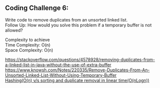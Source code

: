 ## Coding Challenge 6:
Write code to remove duplicates from an unsorted linked list.<br/>
Follow Up: How would you solve this problem if a temporary buffer is not allowed?

Complexity to achieve<br/>
Time Complexity: O(n)<br/>
Space Complexity: O(n)<br/>

https://stackoverflow.com/questions/4578928/removing-duplicates-from-a-linked-list-in-java-without-the-use-of-extra-buffer<br/>
https://www.knowsh.com/Notes/220335/Remove-Duplicates-From-An-Unsorted-Linked-List-Without-Using-Temporary-Buffer<br/>
[Hashing(O(n) v/s sorting and duplicate removal in linear time(O(nLogn))](https://www.geeksforgeeks.org/remove-duplicates-from-an-unsorted-linked-list/)
